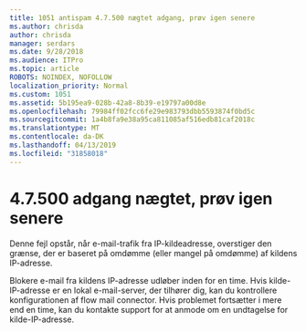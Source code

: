 ```yaml
---
title: 1051 antispam 4.7.500 nægtet adgang, prøv igen senere
ms.author: chrisda
author: chrisda
manager: serdars
ms.date: 9/28/2018
ms.audience: ITPro
ms.topic: article
ROBOTS: NOINDEX, NOFOLLOW
localization_priority: Normal
ms.custom: 1051
ms.assetid: 5b195ea9-028b-42a8-8b39-e19797a00d8e
ms.openlocfilehash: 79984ff02fcc6fe29e983793dbb5593874f0bd5c
ms.sourcegitcommit: 1a4b8fa9e38a95ca811085af516edb81caf2018c
ms.translationtype: MT
ms.contentlocale: da-DK
ms.lasthandoff: 04/13/2019
ms.locfileid: "31858018"
---
```

# <a name="47500-access-denied-please-try-again-later"></a>4.7.500 adgang nægtet, prøv igen senere

Denne fejl opstår, når e-mail-trafik fra IP-kildeadresse, overstiger den grænse, der er baseret på omdømme (eller mangel på omdømme) af kildens IP-adresse.

Blokere e-mail fra kildens IP-adresse udløber inden for en time. Hvis kilde-IP-adresse er en lokal e-mail-server, der tilhører dig, kan du kontrollere konfigurationen af flow mail connector. Hvis problemet fortsætter i mere end en time, kan du kontakte support for at anmode om en undtagelse for kilde-IP-adresse.
